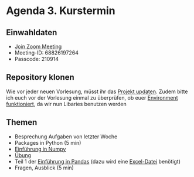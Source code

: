 # Agenda 3. Kurstermin

## Einwahldaten
* [Join Zoom Meeting](https://uni-mannheim.zoom.us/j/68826197264?pwd=djJhU21mVUM5bzFuNytTUUtpamcxZz09)
* Meeting-ID: 68826197264
* Passcode: 210914


## Repository klonen

Wie vor jeder neuen Vorlesung, müsst ihr das [Projekt updaten](https://github.com/STADS-Mannheim/pythonkurs_2022/blob/main/Projekt%20updaten.md). Zudem bitte ich euch vor der Vorlesung einmal zu überprüfen, ob euer [Environment funktioniert](https://github.com/STADS-Mannheim/pythonkurs_2022/blob/main/Env_Test.md), da wir nun Libaries benutzen werden
## Themen 

* Besprechung Aufgaben von letzter Woche
* Packages in Python (5 min)
* [Einführung in Numpy](01_numpy_lecture.ipynb)
* [Übung](02_numpy_exercise.py) 
* Teil 1 der [Einführung in Pandas](../lec03/04_pandas_lecture.ipynb) (dazu wird eine [Excel-Datei](https://github.com/STADS-Mannheim/pythonkurs_2022/blob/main/02_pandas_excelbsp.xlsx) benötigt)
* Fragen, Ausblick (5 min)

